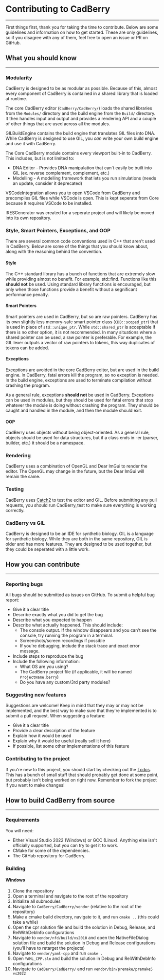 # Contributing to CadBerry
____________________________
First things first, thank you for taking the time to contribute. Below are some guidelines and information on how to get started. These are only guidelines, so if you disagree with any of them, feel free to open an issue or PR on GitHub. 

## What you should know
____________________________

### Modularity
CadBerry is designed to be as modular as possible. Because of this, almost every component of CadBerry is contained in a shared library that is loaded at runtime. 

The core CadBerry editor (`CadBerry/CadBerry/`) loads the shared libraries from the `Modules/` directory and the build engine from the `Build/` directory. It then handles input and output and provides a rendering API and a couple of other things that are used across all the modules.

GILBuildEngine contains the build engine that translates GIL files into DNA. While CadBerry is designed to use GIL, you *can* write your own build engine and use it with CadBerry.

The Core CadBerry module contains every viewport built-in to CadBerry. This includes, but is not limited to:
 * DNA Editor - Provides DNA manipulation that can't easily be built into GIL (ex. reverse complement, complement, etc.)
 * Modelling - A modelling framework that lets you run simulations (needs an update, consider it deprecated)

VSCodeIntegration allows you to open VSCode from CadBerry and precompiles GIL files while VSCode is open. This is kept seperate from Core because it requires VSCode to be installed.

IRESGenerator was created for a seperate project and will likely be moved into its own repository. 

### Style, Smart Pointers, Exceptions, and OOP
There are several common code conventions used in C++ that aren't used in CadBerry. Below are some of the things that you should know about, along with the reasoning behind the convention.

#### Style
The C++ standard library has a bunch of functions that are extremely slow while providing almost no benefit. For example, std::find. Functions like this **should not** be used. Using standard library functions is encouraged, but only when those functions provide a benefit without a segnificant performance penalty.

#### Smart Pointers
Smart pointers are used in CadBerry, but so are raw pointers. CadBerry has its own slightly less memory-safe smart pointer class (`CDB::scoped_ptr`) that is used in place of `std::unique_ptr`. While `std::shared_ptr` is acceptable if there is no other option, it is not recommended. In many situations where a shared pointer can be used, a raw pointer is preferable. For example, the GIL lexer outputs a vector of raw pointers to tokens, this way duplicates of tokens can be added.

#### Exceptions
Exceptions are avoided in the core CadBerry editor, but are used in the build engine. In CadBerry, fatal errors kill the program, so no exception is needed. In the build engine, exceptions are used to terminate compilation without crashing the program.

As a general rule, exceptions **should not** be used in CadBerry. Exceptions can be used in modules, but they should be used for fatal errors that stop whatever the module is doing without crashing the program. They should be caught and handled in the module, and then the module should exit.

#### OOP
CadBerry uses objects without being object-oriented. As a general rule, objects should be used for data structures, but if a class ends in -er (parser, builder, etc.) it should be a namespace. 


### Rendering
CadBerry uses a combination of OpenGL and Dear ImGui to render the editor. The OpenGL may change in the future, but the Dear ImGui will remain the same.

### Testing
CadBerry uses [Catch2](https://github.com/catchorg/Catch2) to test the editor and GIL. Before submitting any pull requests, you should run CadBerry_test to make sure everything is working correctly.

### CadBerry vs GIL
CadBerry is designed to be an IDE for synthetic biology. GIL is a language for synthetic biology. While they are both in the same repository, GIL is older and has more features. They are designed to be used together, but they could be seperated with a little work.

## How you can contribute
____________________________
### Reporting bugs
All bugs should be submitted as issues on GitHub. To submit a helpful bug report:
 * Give it a clear title
 * Describe exactly what you did to get the bug 
 * Describe what you expected to happen
 * Describe what actually happened. This should include:
    * The console output. If the window disappears and you can't see the console, try running the program in a terminal.
    * Screenshots/screen recordings if possible
    * If you're debugging, include the stack trace and exact error message. 
 * Include steps to reproduce the bug
 * Include the following information:
    * What OS are you using?
    * The CadBerry project file (if applicable, it will be named `ProjectName.berry`)
    * Do you have any custom/3rd party modules?

### Suggesting new features
Suggestions are welcome! Keep in mind that they may or may not be implemented, and the best way to make sure that they're implemented is to submit a pull request. When suggesting a feature:
 * Give it a clear title
 * Provide a clear description of the feature
 * Explain how it would be used
 * Explain why it would be useful (really sell it here)
 * If possible, list some other implementations of this feature

### Contributing to the project
If you're new to this project, you should start by checking out the [Todos](https://github.com/CamelCaseCam/CadBerry/issues/4). This has a bunch of small stuff that should probably get done at some point, but probably isn't being worked on right now. Remember to fork the project if you want to make changes!

## How to build CadBerry from source
____________________________
### Requirements
You will need:
 * Either Visual Studio 2022 (Windows) or GCC (Linux). Anything else isn't officially supported, but you can try to get it to work.
 * CMake for some of the dependencies.
 * The GitHub repository for CadBerry.

### Building
#### Windows
1. Clone the repository
2. Open a terminal and navigate to the root of the repository
3. Initialize all submodules
4. Navigate to `CadBerry/CadBerry/vendor` (relative to the root of the repository)
5. Make a cmake build directory, navigate to it, and run `cmake ..` (this could take a while)
6. Open the cpr solution file and build the solution in Debug, Release, and RelWithDebInfo configurations
7. Navigate to `vendor/nfd/build/vs2010` and open the NativeFileDialog solution file and build the solution in Debug and Release configurations (you'll have to retarget the projects)
8. Navigate to `vendor/yaml-cpp` and run `cmake .`
9. Open `YAML_CPP.sln` and build the solution in Debug and RelWithDebInfo configurations
10. Navigate to `CadBerry/CadBerry/` and run `vendor/bin/premake/premake5 vs2022`